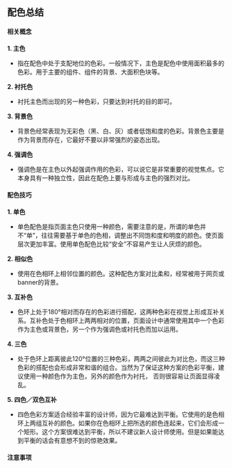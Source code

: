 ## **配色总结**
#### 相关概念
**1. 主色**
* 指在配色中处于支配地位的色彩。一般情况下，主色是配色中使用面积最多的色彩。用于主要的组件、组件的背景、大面积色块等。

**2. 衬托色**
* 衬托主色而出现的另一种色彩，只要达到衬托的目的即可。

**3. 背景色**
* 背景色经常表现为无彩色（黑、白、灰）或者低饱和度的色彩。背景色主要是作为背景而存在，它最好不要以非常强烈的姿态出现。

**4. 强调色**
* 强调色是在主色以外起强调作用的色彩，可以说它是非常重要的视觉焦点。它本身具有一种独立性，因此在配色上要与形成与主色的强烈对比。

#### 配色技巧
**1. 单色**
* 单色配色是指页面主色只使用一种颜色，需要注意的是，所谓的单色并不“单”，往往需要基于单色的色相，调整出不同饱和度和明度的颜色。使页面层次更加丰富。使用单色配色比较“安全”不容易产生让人厌烦的颜色。

**2. 相似色**
* 使用在色相环上相邻位置的颜色。这种配色方案对比柔和，经常被用于网页或banner的背景。

**3. 互补色**
* 色环上处于180°相对而存在的色彩进行搭配，这两种色彩在视觉上形成互补关系。互补色处于色相环上两两相对的位置，页面设计中通常使用其中一个色彩作为主色或背景色，另一个作为强调色或衬托色而加以运用。

**4. 三色**
* 处于色环上距离彼此120°位置的三种色彩，两两之间彼此为对比色，而这三种色彩的搭配也会形成非常和谐的组合。当然为了保证这种方案的色彩平衡，建议使用一种颜色作为主色，另外的颜色作为衬托， 否则很容易让页面显得凌乱。

**5. 四色／双色互补**
* 四色色彩方案适合经验丰富的设计师，因为它最难达到平衡。它使用的是色相环上两组互补的颜色。如果你在色相环上把所选的颜色连起来，它们会形成一个矩形。这个方案很难达到平衡，所以不建议新人设计师使用。但是如果能达到平衡的话会有意想不到的惊艳效果。 

#### 注意事项
